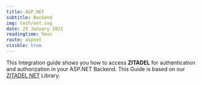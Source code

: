 ```yaml
---
title: ASP.NET
subtitle: Backend
img: tech/net.svg
date: 29 January 2021
readingtime: 5min
route: aspnet
visible: true
---
```


This Integration guide shows you how to access **ZITADEL** for authentication and authorization in your ASP.NET Backend.
This Guide is based on our [ZITADEL NET](https://github.com/caos/zitadel-net) Library.

